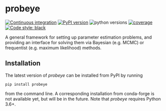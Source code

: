 # probeye

[![Continuous integration](https://github.com/BAMresearch/probeye/actions/workflows/push.yaml/badge.svg)](https://github.com/BAMresearch/probeye/actions)
[![PyPI version](https://img.shields.io/pypi/v/probeye)](https://pypi.org/project/probeye/)
![python versions](https://img.shields.io/pypi/pyversions/probeye)
[![coverage](https://img.shields.io/endpoint?url=https://gist.githubusercontent.com/aklawonn/5eb707145cc7d75de25b43d25b13c972/raw/probeye_main_coverage.json)](https://en.wikipedia.org/wiki/Code_coverage)
[![Code style: black](https://img.shields.io/badge/code%20style-black-000000.svg)](https://github.com/psf/black)

A general framework for setting up parameter estimation problems, and providing an interface for solving them via Bayesian (e.g. MCMC) or frequentist (e.g. maximum likelihood) methods.

## Installation

The latest version of _probeye_ can be installed from PyPI by running

`pip install probeye`

from the command line. A corresponding installation from conda-forge is not available yet, but will be in the future. Note that _probeye_ requires Python 3.6+.
